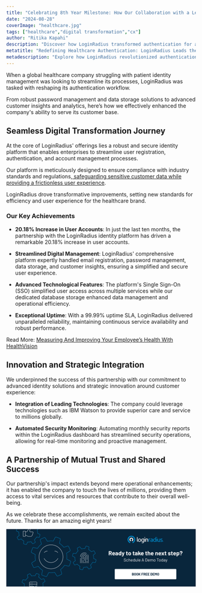 ```yaml
---
title: "Celebrating 8th Year Milestone: How Our Collaboration with a Leading Healthcare Company Transformed Millions of Lives"
date: "2024-08-28"
coverImage: "healthcare.jpg"
tags: ["healthcare","digital transformation","cx"]
author: "Ritika Kapahi"
description: "Discover how LoginRadius transformed authentication for a global healthcare leader, enhancing patient identity management and boosting user accounts by 20.18%. Explore our 8-year journey of digital innovation, seamless integration, and exceptional service."
metatitle: "Redefining Healthcare Authentication: LoginRadius Leads the Charge"
metadescription: "Explore how LoginRadius revolutionized authentication for a leading healthcare company, improving user accounts by 20.18%."
---
```

When a global healthcare company struggling with patient identity management was looking to streamline its processes, LoginRadius was tasked with reshaping its authentication workflow. 

From robust password management and data storage solutions to advanced customer insights and analytics, here’s how we effectively enhanced the company's ability to serve its customer base.

## Seamless Digital Transformation Journey

At the core of LoginRadius' offerings lies a robust and secure identity platform that enables enterprises to streamline user registration, authentication, and account management processes. 

Our platform is meticulously designed to ensure compliance with industry standards and regulations,[ safeguarding sensitive customer data while providing a frictionless user experience](https://www.loginradius.com/blog/identity/security-ux-can-coexist/).

LoginRadius drove transformative improvements, setting new standards for efficiency and user experience for the healthcare brand. 

### Our Key Achievements

* **20.18% Increase in User Accounts**: In just the last ten months, the partnership with the LoginRadius identity platform has driven a remarkable 20.18% increase in user accounts.

* **Streamlined Digital Management**: LoginRadius' comprehensive platform expertly handled email registration, password management, data storage, and customer insights, ensuring a simplified and secure user experience.

* **Advanced Technological Features**: The platform's Single Sign-On (SSO) simplified user access across multiple services while our dedicated database storage enhanced data management and operational efficiency.

* **Exceptional Uptime**: With a 99.99% uptime SLA, LoginRadius delivered unparalleled reliability, maintaining continuous service availability and robust performance.

Read More: [Measuring And Improving Your Employee’s Health With HealthVision](https://www.loginradius.com/resource/health-vision/) 

## Innovation and Strategic Integration

We underpinned the success of this partnership with our commitment to advanced identity solutions and strategic innovation around customer experience: 

* **Integration of Leading Technologies**: The company could leverage technologies such as IBM Watson to provide superior care and service to millions globally.

* **Automated Security Monitoring**: Automating monthly security reports within the LoginRadius dashboard has streamlined security operations, allowing for real-time monitoring and proactive management.

## A Partnership of Mutual Trust and Shared Success

Our partnership's impact extends beyond mere operational enhancements; it has enabled the company to touch the lives of millions, providing them access to vital services and resources that contribute to their overall well-being. 

As we celebrate these accomplishments, we remain excited about the future. Thanks for an amazing eight years! 

[![book-a-free-demo-loginradius](../../assets/book-a-demo-loginradius.png)](https://www.loginradius.com/book-a-demo/)